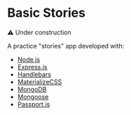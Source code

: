 # Basic Stories

⚠️ Under construction 

A practice "stories" app developed with:

 * [Node.js](https://nodejs.org/es/)
 * [Express.js](https://expressjs.com/)
 * [Handlebars](https://handlebarsjs.com/)
 * [MaterializeCSS](https://materializecss.com/)
 * [MongoDB](https://www.mongodb.com/)
 * [Mongoose](https://mongoosejs.com/)
 * [Passport.js](https://www.passportjs.org/)